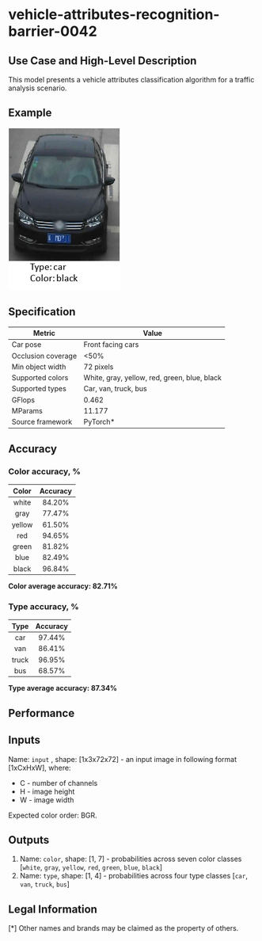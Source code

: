 # vehicle-attributes-recognition-barrier-0042

## Use Case and High-Level Description

This model presents a vehicle attributes classification algorithm for a traffic analysis scenario.

## Example

![](./vehicle-attributes-recognition-barrier-0042-1.png)

## Specification

| Metric                | Value                                        |
|-----------------------|----------------------------------------------|
| Car pose              | Front facing cars                            |
| Occlusion coverage    | <50%                                         |
| Min object width      | 72 pixels                                    |
| Supported colors      | White, gray, yellow, red, green, blue, black |
| Supported types       | Car, van, truck, bus                         |
| GFlops                | 0.462                                        |
| MParams               | 11.177                                       |
| Source framework      | PyTorch\*                                    |

## Accuracy

### Color accuracy, %

| Color    | Accuracy   |
|:--------:|:----------:|
| white    | 84.20%     |
| gray     | 77.47%     |
| yellow   | 61.50%     |
| red      | 94.65%     |
| green    | 81.82%     |
| blue     | 82.49%     |
| black    | 96.84%     |

**Color average accuracy: 82.71%**

### Type accuracy, %

| Type  | Accuracy |
|:-----:|:--------:|
| car   | 97.44%   |
| van   | 86.41%   |
| truck | 96.95%   |
| bus   | 68.57%   |

**Type average accuracy: 87.34%**

## Performance

## Inputs

Name: `input` , shape: [1x3x72x72] - an input image in following format
[1xCxHxW], where:
- C - number of channels
- H - image height
- W - image width

Expected color order: BGR.

## Outputs

1.	Name: `color`, shape: [1, 7] - probabilities across seven color classes
    [`white`, `gray`, `yellow`, `red`, `green`, `blue`, `black`]
2.	Name: `type`, shape: [1, 4] - probabilities across four type classes
    [`car`, `van`, `truck`, `bus`]

## Legal Information
[\*] Other names and brands may be claimed as the property of others.
